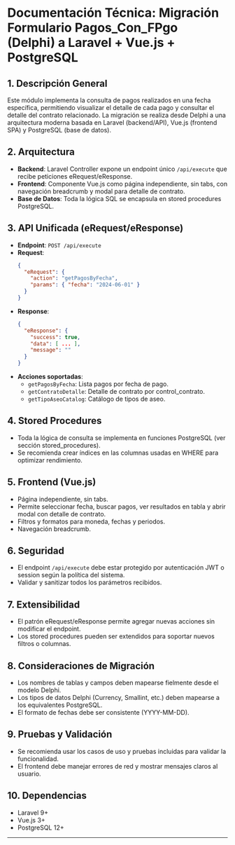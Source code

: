 # Documentación Técnica: Migración Formulario Pagos_Con_FPgo (Delphi) a Laravel + Vue.js + PostgreSQL

## 1. Descripción General
Este módulo implementa la consulta de pagos realizados en una fecha específica, permitiendo visualizar el detalle de cada pago y consultar el detalle del contrato relacionado. La migración se realiza desde Delphi a una arquitectura moderna basada en Laravel (backend/API), Vue.js (frontend SPA) y PostgreSQL (base de datos).

## 2. Arquitectura
- **Backend**: Laravel Controller expone un endpoint único `/api/execute` que recibe peticiones eRequest/eResponse.
- **Frontend**: Componente Vue.js como página independiente, sin tabs, con navegación breadcrumb y modal para detalle de contrato.
- **Base de Datos**: Toda la lógica SQL se encapsula en stored procedures PostgreSQL.

## 3. API Unificada (eRequest/eResponse)
- **Endpoint**: `POST /api/execute`
- **Request**:
  ```json
  {
    "eRequest": {
      "action": "getPagosByFecha",
      "params": { "fecha": "2024-06-01" }
    }
  }
  ```
- **Response**:
  ```json
  {
    "eResponse": {
      "success": true,
      "data": [ ... ],
      "message": ""
    }
  }
  ```
- **Acciones soportadas**:
  - `getPagosByFecha`: Lista pagos por fecha de pago.
  - `getContratoDetalle`: Detalle de contrato por control_contrato.
  - `getTipoAseoCatalog`: Catálogo de tipos de aseo.

## 4. Stored Procedures
- Toda la lógica de consulta se implementa en funciones PostgreSQL (ver sección stored_procedures).
- Se recomienda crear índices en las columnas usadas en WHERE para optimizar rendimiento.

## 5. Frontend (Vue.js)
- Página independiente, sin tabs.
- Permite seleccionar fecha, buscar pagos, ver resultados en tabla y abrir modal con detalle de contrato.
- Filtros y formatos para moneda, fechas y periodos.
- Navegación breadcrumb.

## 6. Seguridad
- El endpoint `/api/execute` debe estar protegido por autenticación JWT o session según la política del sistema.
- Validar y sanitizar todos los parámetros recibidos.

## 7. Extensibilidad
- El patrón eRequest/eResponse permite agregar nuevas acciones sin modificar el endpoint.
- Los stored procedures pueden ser extendidos para soportar nuevos filtros o columnas.

## 8. Consideraciones de Migración
- Los nombres de tablas y campos deben mapearse fielmente desde el modelo Delphi.
- Los tipos de datos Delphi (Currency, Smallint, etc.) deben mapearse a los equivalentes PostgreSQL.
- El formato de fechas debe ser consistente (YYYY-MM-DD).

## 9. Pruebas y Validación
- Se recomienda usar los casos de uso y pruebas incluidas para validar la funcionalidad.
- El frontend debe manejar errores de red y mostrar mensajes claros al usuario.

## 10. Dependencias
- Laravel 9+
- Vue.js 3+
- PostgreSQL 12+

---
